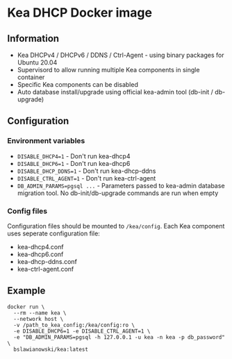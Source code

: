 # Kea DHCP Docker image

## Information

 * Kea DHCPv4 / DHCPv6 / DDNS / Ctrl-Agent - using binary packages for Ubuntu 20.04
 * Supervisord to allow running multiple Kea components in single container
 * Specific Kea components can be disabled
 * Auto database install/upgrade using official kea-admin tool (db-init / db-upgrade)

## Configuration

### Environment variables

 * `DISABLE_DHCP4=1` - Don't run kea-dhcp4
 * `DISABLE_DHCP6=1` - Don't run kea-dhcp6
 * `DISABLE_DHCP_DDNS=1` - Don't run kea-dhcp-ddns
 * `DISABLE_CTRL_AGENT=1` - Don't run kea-ctrl-agent
 * `DB_ADMIN_PARAMS=pgsql ...` - Parameters passed to kea-admin database migration tool. No db-init/db-upgrade commands are run when empty

### Config files

Configuration files should be mounted to `/kea/config`.
Each Kea component uses seperate configuration file:

 * kea-dhcp4.conf
 * kea-dhcp6.conf
 * kea-dhcp-ddns.conf
 * kea-ctrl-agent.conf

## Example

```
docker run \
  --rm --name kea \
  --network host \
  -v /path_to_kea_config:/kea/config:ro \
  -e DISABLE_DHCP6=1 -e DISABLE_CTRL_AGENT=1 \
  -e "DB_ADMIN_PARAMS=pgsql -h 127.0.0.1 -u kea -n kea -p db_password" \
  bslawianowski/kea:latest
```

